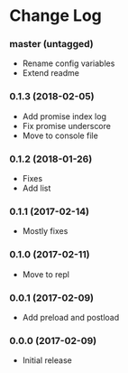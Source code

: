 Change Log
==========

### master (untagged)

* Rename config variables
* Extend readme

### 0.1.3 (2018-02-05)

* Add promise index log
* Fix promise underscore
* Move to console file

### 0.1.2 (2018-01-26)

* Fixes
* Add list

### 0.1.1 (2017-02-14)

* Mostly fixes

### 0.1.0 (2017-02-11)

* Move to repl

### 0.0.1 (2017-02-09)

* Add preload and postload

### 0.0.0 (2017-02-09)

* Initial release
